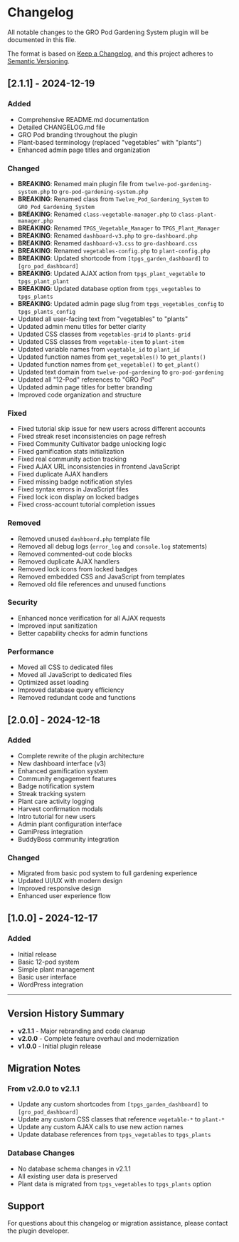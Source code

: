 # Changelog

All notable changes to the GRO Pod Gardening System plugin will be documented in this file.

The format is based on [Keep a Changelog](https://keepachangelog.com/en/1.0.0/),
and this project adheres to [Semantic Versioning](https://semver.org/spec/v2.0.0.html).

## [2.1.1] - 2024-12-19

### Added
- Comprehensive README.md documentation
- Detailed CHANGELOG.md file
- GRO Pod branding throughout the plugin
- Plant-based terminology (replaced "vegetables" with "plants")
- Enhanced admin page titles and organization

### Changed
- **BREAKING**: Renamed main plugin file from `twelve-pod-gardening-system.php` to `gro-pod-gardening-system.php`
- **BREAKING**: Renamed class from `Twelve_Pod_Gardening_System` to `GRO_Pod_Gardening_System`
- **BREAKING**: Renamed `class-vegetable-manager.php` to `class-plant-manager.php`
- **BREAKING**: Renamed `TPGS_Vegetable_Manager` to `TPGS_Plant_Manager`
- **BREAKING**: Renamed `dashboard-v3.php` to `gro-dashboard.php`
- **BREAKING**: Renamed `dashboard-v3.css` to `gro-dashboard.css`
- **BREAKING**: Renamed `vegetables-config.php` to `plant-config.php`
- **BREAKING**: Updated shortcode from `[tpgs_garden_dashboard]` to `[gro_pod_dashboard]`
- **BREAKING**: Updated AJAX action from `tpgs_plant_vegetable` to `tpgs_plant_plant`
- **BREAKING**: Updated database option from `tpgs_vegetables` to `tpgs_plants`
- **BREAKING**: Updated admin page slug from `tpgs_vegetables_config` to `tpgs_plants_config`
- Updated all user-facing text from "vegetables" to "plants"
- Updated admin menu titles for better clarity
- Updated CSS classes from `vegetables-grid` to `plants-grid`
- Updated CSS classes from `vegetable-item` to `plant-item`
- Updated variable names from `vegetable_id` to `plant_id`
- Updated function names from `get_vegetables()` to `get_plants()`
- Updated function names from `get_vegetable()` to `get_plant()`
- Updated text domain from `twelve-pod-gardening` to `gro-pod-gardening`
- Updated all "12-Pod" references to "GRO Pod"
- Updated admin page titles for better branding
- Improved code organization and structure

### Fixed
- Fixed tutorial skip issue for new users across different accounts
- Fixed streak reset inconsistencies on page refresh
- Fixed Community Cultivator badge unlocking logic
- Fixed gamification stats initialization
- Fixed real community action tracking
- Fixed AJAX URL inconsistencies in frontend JavaScript
- Fixed duplicate AJAX handlers
- Fixed missing badge notification styles
- Fixed syntax errors in JavaScript files
- Fixed lock icon display on locked badges
- Fixed cross-account tutorial completion issues

### Removed
- Removed unused `dashboard.php` template file
- Removed all debug logs (`error_log` and `console.log` statements)
- Removed commented-out code blocks
- Removed duplicate AJAX handlers
- Removed lock icons from locked badges
- Removed embedded CSS and JavaScript from templates
- Removed old file references and unused functions

### Security
- Enhanced nonce verification for all AJAX requests
- Improved input sanitization
- Better capability checks for admin functions

### Performance
- Moved all CSS to dedicated files
- Moved all JavaScript to dedicated files
- Optimized asset loading
- Improved database query efficiency
- Removed redundant code and functions

## [2.0.0] - 2024-12-18

### Added
- Complete rewrite of the plugin architecture
- New dashboard interface (v3)
- Enhanced gamification system
- Community engagement features
- Badge notification system
- Streak tracking system
- Plant care activity logging
- Harvest confirmation modals
- Intro tutorial for new users
- Admin plant configuration interface
- GamiPress integration
- BuddyBoss community integration

### Changed
- Migrated from basic pod system to full gardening experience
- Updated UI/UX with modern design
- Improved responsive design
- Enhanced user experience flow

## [1.0.0] - 2024-12-17

### Added
- Initial release
- Basic 12-pod system
- Simple plant management
- Basic user interface
- WordPress integration

---

## Version History Summary

- **v2.1.1** - Major rebranding and code cleanup
- **v2.0.0** - Complete feature overhaul and modernization
- **v1.0.0** - Initial plugin release

## Migration Notes

### From v2.0.0 to v2.1.1
- Update any custom shortcodes from `[tpgs_garden_dashboard]` to `[gro_pod_dashboard]`
- Update any custom CSS classes that reference `vegetable-*` to `plant-*`
- Update any custom AJAX calls to use new action names
- Update database references from `tpgs_vegetables` to `tpgs_plants`

### Database Changes
- No database schema changes in v2.1.1
- All existing user data is preserved
- Plant data is migrated from `tpgs_vegetables` to `tpgs_plants` option

## Support

For questions about this changelog or migration assistance, please contact the plugin developer.
